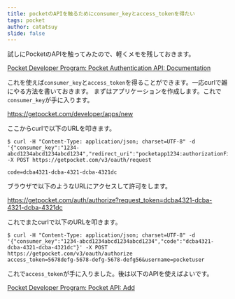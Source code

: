 ```yaml
---
title: pocketのAPIを触るためにconsumer_keyとaccess_tokenを得たい
tags: pocket
author: catatsuy
slide: false
---
```

試しにPocketのAPIを触ってみたので、軽くメモを残しておきます。

[Pocket Developer Program: Pocket Authentication API: Documentation](https://getpocket.com/developer/docs/authentication)

これを使えば`consumer_key`と`access_token`を得ることができます。一応curlで雑にやる方法を書いておきます。
まずはアプリケーションを作成します。これで`consumer_key`が手に入ります。

https://getpocket.com/developer/apps/new

ここからcurlで以下のURLを叩きます。

```
$ curl -H "Content-Type: application/json; charset=UTF-8" -d '{"consumer_key":"1234-abcd1234abcd1234abcd1234","redirect_uri":"pocketapp1234:authorizationFinished"}' -X POST https://getpocket.com/v3/oauth/request

code=dcba4321-dcba-4321-dcba-4321dc
```
ブラウザで以下のようなURLにアクセスして許可をします。

https://getpocket.com/auth/authorize?request_token=dcba4321-dcba-4321-dcba-4321dc

これでまたcurlで以下のURLを叩きます。

```
$ curl -H "Content-Type: application/json; charset=UTF-8" -d '{"consumer_key":"1234-abcd1234abcd1234abcd1234","code":"dcba4321-dcba-4321-dcba-4321dc"}' -X POST https://getpocket.com/v3/oauth/authorize
access_token=5678defg-5678-defg-5678-defg56&username=pocketuser
```

これで`access_token`が手に入りました。後は以下のAPIを使えばよいです。

[Pocket Developer Program: Pocket API: Add](https://getpocket.com/developer/docs/v3/add)


